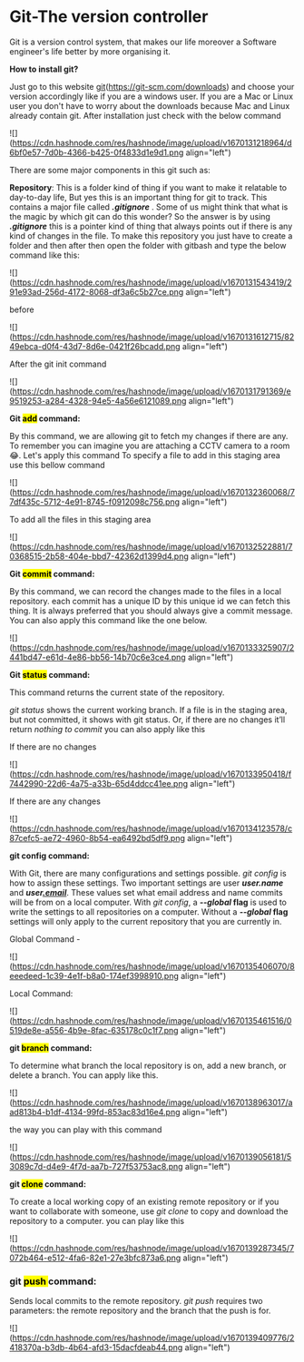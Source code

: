 # Git-The version controller

Git is a version control system, that makes our life moreover a Software engineer's life better by more organising it.

**How to install git?**

Just go to this website [git](https://git-scm.com/downloads)(https://git-scm.com/downloads) and choose your version accordingly like if you are a windows user. If you are a Mac or Linux user you don't have to worry about the downloads because Mac and Linux already contain git. After installation just check with the below command

![](https://cdn.hashnode.com/res/hashnode/image/upload/v1670131218964/d6bf0e57-7d0b-4366-b425-0f4833d1e9d1.png align="left")

There are some major components in this git such as:

**Repository**: This is a folder kind of thing if you want to make it relatable to day-to-day life, But yes this is an important thing for git to track. This contains a major file called ***.gitignore*** . Some of us might think that what is the magic by which git can do this wonder? So the answer is by using ***.gitignore*** this is a pointer kind of thing that always points out if there is any kind of changes in the file. To make this repository you just have to create a folder and then after then open the folder with gitbash and type the below command like this:

![](https://cdn.hashnode.com/res/hashnode/image/upload/v1670131543419/291e93ad-256d-4172-8068-df3a6c5b27ce.png align="left")

before

![](https://cdn.hashnode.com/res/hashnode/image/upload/v1670131612715/8249ebca-d0f4-43d7-8d6e-0421f26bcadd.png align="left")

After the git init command

![](https://cdn.hashnode.com/res/hashnode/image/upload/v1670131791369/e9519253-a284-4328-94e5-4a56e6121089.png align="left")

**Git <mark>add</mark> command:**

By this command, we are allowing git to fetch my changes if there are any. To remember you can imagine you are attaching a CCTV camera to a room 😂. Let's apply this command To specify a file to add in this staging area use this bellow command

![](https://cdn.hashnode.com/res/hashnode/image/upload/v1670132360068/77df435c-5712-4e91-8745-f0912098c756.png align="left")

To add all the files in this staging area

![](https://cdn.hashnode.com/res/hashnode/image/upload/v1670132522881/70368515-2b58-404e-bbd7-42362d1399d4.png align="left")

**Git <mark>commit</mark> command:**

By this command, we can record the changes made to the files in a local repository. each commit has a unique ID by this unique id we can fetch this thing. It is always preferred that you should always give a commit message. You can also apply this command like the one below.

![](https://cdn.hashnode.com/res/hashnode/image/upload/v1670133325907/2441bd47-e61d-4e86-bb56-14b70c6e3ce4.png align="left")

**Git <mark>status</mark> command:**

This command returns the current state of the repository.

*git status* shows the current working branch. If a file is in the staging area, but not committed, it shows with git status. Or, if there are no changes it’ll return *nothing to commit* you can also apply like this

If there are no changes

![](https://cdn.hashnode.com/res/hashnode/image/upload/v1670133950418/f7442990-22d6-4a75-a33b-65d4ddcc41ee.png align="left")

If there are any changes

![](https://cdn.hashnode.com/res/hashnode/image/upload/v1670134123578/c87cefc5-ae72-4960-8b54-ea6492bd5df9.png align="left")

**git config command:**

With Git, there are many configurations and settings possible. *git config* is how to assign these settings. Two important settings are user ***user.name*** and ***user***[***.email***](http://user.email). These values set what email address and name commits will be from on a local computer. With *git config*, a ***\--global* flag** is used to write the settings to all repositories on a computer. Without a ***\--global* flag** settings will only apply to the current repository that you are currently in.

Global Command -

![](https://cdn.hashnode.com/res/hashnode/image/upload/v1670135406070/8eeedeed-1c39-4e1f-b8a0-174ef3998910.png align="left")

Local Command:

![](https://cdn.hashnode.com/res/hashnode/image/upload/v1670135461516/0519de8e-a556-4b9e-8fac-635178c0c1f7.png align="left")

**git <mark>branch</mark> command:**

To determine what branch the local repository is on, add a new branch, or delete a branch. You can apply like this.

![](https://cdn.hashnode.com/res/hashnode/image/upload/v1670138963017/aad813b4-b1df-4134-99fd-853ac83d16e4.png align="left")

the way you can play with this command

![](https://cdn.hashnode.com/res/hashnode/image/upload/v1670139056181/53089c7d-d4e9-4f7d-aa7b-727f53753ac8.png align="left")

**git <mark>clone</mark> command:**

To create a local working copy of an existing remote repository or if you want to collaborate with someone, use *git clone* to copy and download the repository to a computer. you can play like this

![](https://cdn.hashnode.com/res/hashnode/image/upload/v1670139287345/7072b464-e512-4fa6-82e1-27e3bfc873a6.png align="left")

### git <mark>push </mark> command:

Sends local commits to the remote repository. *git push* requires two parameters: the remote repository and the branch that the push is for.

![](https://cdn.hashnode.com/res/hashnode/image/upload/v1670139409776/2418370a-b3db-4b64-afd3-15dacfdeab44.png align="left")